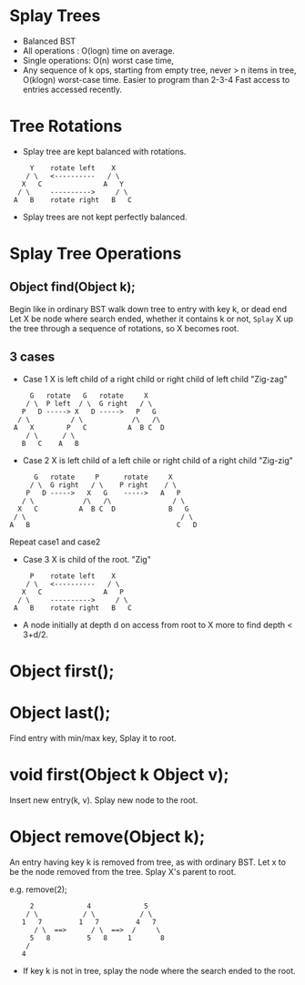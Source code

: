# Splay Trees
 * Balanced BST
 * All operations : O(logn) time on average.
 * Single operations: O(n) worst case time,
 * Any sequence of k ops, starting from empty tree, never > n items in tree, O(klogn) worst-case time.
 Easier to program than 2-3-4
 Fast access to entries accessed recently.

# Tree Rotations
* Splay tree are kept balanced with rotations.
```
     Y    rotate left    X
    / \   <----------   / \
   X   C               A   Y
  / \     ---------->     / \
 A   B    rotate right   B   C
```
* Splay trees are not kept perfectly balanced.

# Splay Tree Operations

## Object find(Object k);

  Begin like in ordinary BST walk down tree to entry with key k, or dead end
  Let X be node where search ended, whether it contains k or not, `Splay` X up the tree through a sequence of rotations, so X becomes root.
 ## 3 cases
* Case 1
X is left child of a right child or right child of left child
"Zig-zag"
```
     G   rotate   G   rotate     X
    / \  P left  / \  G right   / \
   P   D -----> X   D ----->   P   G
  / \          / \            /\   /\
 A   X        P   C          A  B C  D
    / \      / \
   B   C    A   B
```
* Case 2
X is left child of a left chile or right child of a right child
"Zig-zig"
```
      G   rotate     P      rotate     X
     / \  G right   / \    P right    / \
    P   D ----->   X   G    ----->   A   P
   / \            /\   /\               / \
  X   C          A  B C  D             B   G
 / \                                      / \
A   B                                    C   D
```
Repeat case1 and case2

* Case 3
X is child of the root.
"Zig"
```
     P    rotate left    X
    / \   <----------   / \
   X   C               A   P
  / \     ---------->     / \
 A   B    rotate right   B   C
```

* A node initially at depth d on access from root to X more to find depth < 3+d/2.

# Object first();
# Object last();

Find entry with min/max key, Splay it to root.

# void first(Object k Object v);
  Insert new entry(k, v).
  Splay new node to the root.

# Object remove(Object k);

An entry having key k is removed from tree, as with ordinary BST.
Let x to be the node removed from the tree. Splay X's parent to root.

e.g. remove(2);
```
     2             4             5
    / \           / \           / \
   1   7         1   7         4   7
      / \  ==>      / \  ==>  /     \
     5   8         5   8     1       8
    /
   4
```
* If key k is not in tree, splay the node where the search ended to the root.
